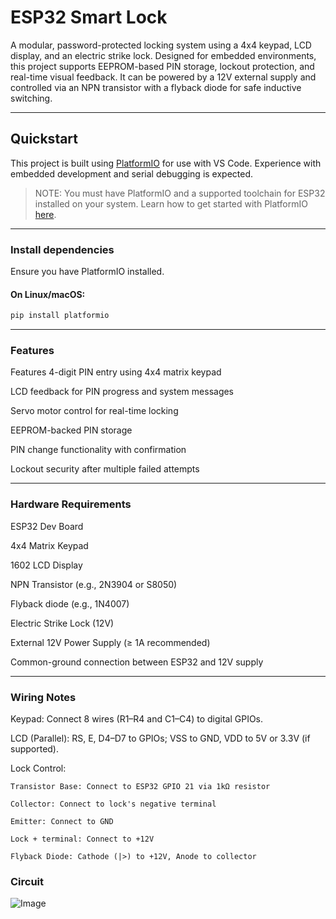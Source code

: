 # **ESP32 Smart Lock**

A modular, password-protected locking system using a 4x4 keypad, LCD display, and an electric strike lock. Designed for embedded environments, this project supports EEPROM-based PIN storage, lockout protection, and real-time visual feedback. It can be powered by a 12V external supply and controlled via an NPN transistor with a flyback diode for safe inductive switching.

---

## Quickstart

This project is built using [PlatformIO](https://platformio.org/) for use with VS Code. Experience with embedded development and serial debugging is expected.

> NOTE: You must have PlatformIO and a supported toolchain for ESP32 installed on your system. Learn how to get started with PlatformIO [here](https://docs.platformio.org/en/latest/integration/ide/vscode.html).

---

###  Install dependencies

Ensure you have PlatformIO installed.

#### On Linux/macOS:

```bash
pip install platformio
```
---
### Features
 Features
 4-digit PIN entry using 4x4 matrix keypad

 LCD feedback for PIN progress and system messages

 Servo motor control for real-time locking

 EEPROM-backed PIN storage

 PIN change functionality with confirmation

 Lockout security after multiple failed attempts

 ---

 ### Hardware Requirements

 ESP32 Dev Board

 4x4 Matrix Keypad

 1602 LCD Display

 NPN Transistor (e.g., 2N3904 or S8050)

 Flyback diode (e.g., 1N4007)

 Electric Strike Lock (12V)

 External 12V Power Supply (≥ 1A recommended)

 Common-ground connection between ESP32 and 12V supply

 ---

 ### Wiring Notes

 Keypad: Connect 8 wires (R1–R4 and C1–C4) to digital GPIOs.

 LCD (Parallel): RS, E, D4–D7 to GPIOs; VSS to GND, VDD to 5V or 3.3V (if supported).

 Lock Control:

    Transistor Base: Connect to ESP32 GPIO 21 via 1kΩ resistor

    Collector: Connect to lock's negative terminal

    Emitter: Connect to GND

    Lock + terminal: Connect to +12V

    Flyback Diode: Cathode (|>) to +12V, Anode to collector

### Circuit
![Image](https://github.com/user-attachments/assets/89624457-38a7-4417-8327-589315cad442)